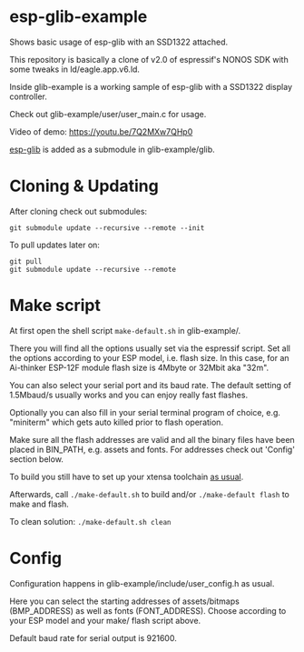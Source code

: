 esp-glib-example
======
Shows basic usage of esp-glib with an SSD1322 attached.

This repository is basically a clone of v2.0 of espressif's NONOS SDK with some tweaks in ld/eagle.app.v6.ld.

Inside glib-example is a working sample of esp-glib with a SSD1322 display controller.

Check out glib-example/user/user_main.c for usage.

Video of demo: https://youtu.be/7Q2MXw7QHp0

[esp-glib](https://github.com/r-or/esp-glib) is added as a submodule in glib-example/glib.

Cloning & Updating
======
After cloning check out submodules:
```
git submodule update --recursive --remote --init
```

To pull updates later on:
```
git pull
git submodule update --recursive --remote
```

Make script
======
At first open the shell script ```make-default.sh``` in glib-example/.

There you will find all the options usually set via the espressif script. Set all the options according to your ESP model, i.e. flash size. In this case, for an Ai-thinker ESP-12F module flash size is 4Mbyte or 32Mbit aka "32m".

You can also select your serial port and its baud rate. The default setting of 1.5Mbaud/s usually works and you can enjoy really fast flashes.

Optionally you can also fill in your serial terminal program of choice, e.g. "miniterm" which gets auto killed prior to flash operation.

Make sure all the flash addresses are valid and all the binary files have been placed in BIN_PATH, e.g. assets and fonts. For addresses check out 'Config' section below.

To build you still have to set up your xtensa toolchain [as usual](https://github.com/esp8266/esp8266-wiki/wiki/Toolchain).

Afterwards, call ```./make-default.sh``` to build and/or ```./make-default flash``` to make and flash.

To clean solution: ```./make-default.sh clean```

Config
======
Configuration happens in glib-example/include/user_config.h as usual.

Here you can select the starting addresses of assets/bitmaps (BMP_ADDRESS) as well as fonts (FONT_ADDRESS). Choose according to your ESP model and your make/ flash script above.

Default baud rate for serial output is 921600.
